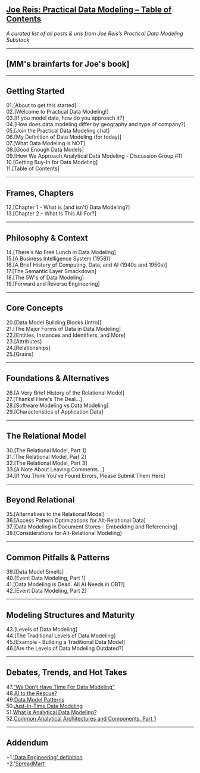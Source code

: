 ## [Joe Reis: Practical Data Modeling – Table of Contents](https://github.com/Miklos-Molnar/Markdown-projects/blob/main/2025-07-06-Joe-Reis-Practical-Data-Modeling-Book/joe's-contents.md)
_A curated list of all posts & urls from Joe Reis’s Practical Data Modeling Substack_

---

## [MM's brainfarts for Joe's book]

---

## Getting Started

01.[About to get this started]  
02.[Welcome to Practical Data Modeling!]  
03.[If you model data, how do you approach it?]  
04.[How does data modeling differ by geography and type of company?]  
05.[Join the Practical Data Modeling chat]  
06.[My Definition of Data Modeling (for today)]  
07.[What Data Modeling is NOT]  
08.[Good Enough Data Models]  
09.[How We Approach Analytical Data Modeling - Discussion Group #1]  
10.[Getting Buy-In for Data Modeling]  
11.[Table of Contents]  

---

## Frames, Chapters

12.[Chapter 1 - What is (and isn't) Data Modeling?]  
13.[Chapter 2 - What Is This All For?]  

---

## Philosophy & Context

14.[There's No Free Lunch in Data Modeling]  
15.[A Business Intelligence System (1958)]  
16.[A Brief History of Computing, Data, and AI (1940s and 1950s)]  
17.[The Semantic Layer Smackdown]  
18.[The 5W's of Data Modeling]  
19.[Forward and Reverse Engineering]  

---

## Core Concepts

20.[Data Model Building Blocks (Intro)]  
21.[The Major Forms of Data in Data Modeling]  
22.[Entities, Instances and Identifiers, and More]  
23.[Attributes]  
24.[Relationships]  
25.[Grains]  

---

## Foundations & Alternatives

26.[A Very Brief History of the Relational Model]  
27.[Thanks! Here's The Deal...]  
28.[Software Modeling vs Data Modeling]  
29.[Characteristics of Application Data]  

---

## The Relational Model

30.[The Relational Model, Part 1]  
31.[The Relational Model, Part 2]  
32.[The Relational Model, Part 3]  
33.[A Note About Leaving Comments...]  
34.[If You Think You've Found Errors, Please Submit Them Here]  

---

## Beyond Relational

35.[Alternatives to the Relational Model]  
36.[Access Pattern Optimizations for Alt-Relational Data]  
37.[Data Modeling in Document Stores - Embedding and Referencing]  
38.[Considerations for Alt-Relational Modeling]  

---

## Common Pitfalls & Patterns

39.[Data Model Smells]  
40.[Event Data Modeling, Part 1]  
41.[Data Modeling is Dead. All AI Needs in OBT!]  
42.[Event Data Modeling, Part 2]  

---

## Modeling Structures and Maturity

43.[Levels of Data Modeling]  
44.[The Traditional Levels of Data Modeling]  
45.[Example - Building a Traditional Data Model]  
46.[Are the Levels of Data Modeling Outdated?]  

---

## Debates, Trends, and Hot Takes

47.[“We Don’t Have Time For Data Modeling”](https://github.com/Miklos-Molnar/Markdown-projects/blob/main/2025-07-06-Joe-Reis-Practical-Data-Modeling-Book/brainfarts-to-47-blogpost.md)  
48.[AI to the Rescue?](https://github.com/Miklos-Molnar/Markdown-projects/blob/main/2025-07-06-Joe-Reis-Practical-Data-Modeling-Book/brainfarts-to-48-blogpost.md)  
49.[Data Model Patterns](https://github.com/Miklos-Molnar/Markdown-projects/blob/main/2025-07-06-Joe-Reis-Practical-Data-Modeling-Book/brainfarts-to-49-blogpost.md)  
50.[Just-In-Time Data Modeling](https://github.com/Miklos-Molnar/Markdown-projects/blob/main/2025-07-06-Joe-Reis-Practical-Data-Modeling-Book/brainfarts-to-50-blogpost.md)  
51.[What is Analytical Data Modeling?](https://github.com/Miklos-Molnar/Markdown-projects/blob/main/2025-07-06-Joe-Reis-Practical-Data-Modeling-Book/brainfarts-to-51-blogpost.md)  
52.[Common Analytical Architectures and Components, Part 1](https://github.com/Miklos-Molnar/Markdown-projects/blob/main/2025-07-06-Joe-Reis-Practical-Data-Modeling-Book/brainfarts-to-52-blogpost.md)  

---

## Addendum

+1.['Data Engineering' definition](https://github.com/Miklos-Molnar/Markdown-projects/blob/main/2025-07-06-Joe-Reis-Practical-Data-Modeling-Book/brainfarts-to-data-engineering-definition.md)  
+2.['SpreadMart'](https://github.com/Miklos-Molnar/Markdown-projects/blob/main/2025-07-06-Joe-Reis-Practical-Data-Modeling-Book/brainfarts-to-spreadmart.md)  
